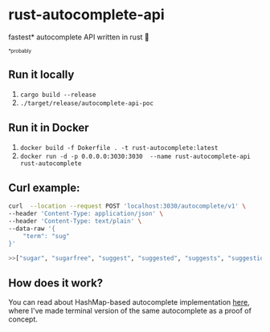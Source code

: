 # rust-autocomplete-api
fastest* autocomplete API written in rust  🦀

<sub><sub>*probably</sub></sub>

## Run it locally
1. `cargo build --release`
2. `./target/release/autocomplete-api-poc`

## Run it in Docker
1. `docker build -f Dokerfile . -t rust-autocomplete:latest `
2. `docker run -d -p 0.0.0.0:3030:3030  --name rust-autocomplete-api rust-autocomplete`

## Curl example: 
```bash
curl  --location --request POST 'localhost:3030/autocomplete/v1' \
--header 'Content-Type: application/json' \
--header 'Content-Type: text/plain' \
--data-raw '{
    "term": "sug"
}'
```
```bash
>>["sugar", "sugarfree", "suggest", "suggested", "suggests", "suggestions", "suggestion", "sugars", "sugared", "sugary"]
```

## How does it work?
You can read about HashMap-based autocomplete implementation [here](https://github.com/subpath/rust-autocomplete-poc), where I've made terminal version of the same autocomplete as a proof of concept.
